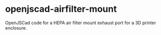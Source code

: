 # openjscad-airfilter-mount
OpenJSCad code for a HEPA air filter mount exhaust port for a 3D printer enclosure.
